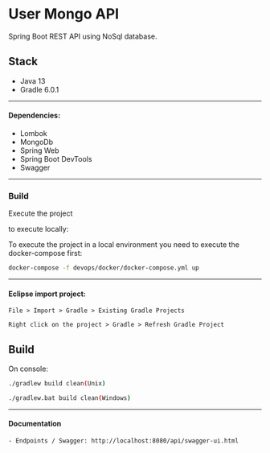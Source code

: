 # User Mongo API

Spring Boot REST API using NoSql database.

## Stack

- Java 13
- Gradle 6.0.1
---

#### Dependencies:

- Lombok
- MongoDb
- Spring Web
- Spring Boot DevTools
- Swagger 

---

### Build

Execute the project

to execute locally:

To execute the project in a local environment you need to execute the docker-compose first:

```sh
docker-compose -f devops/docker/docker-compose.yml up
```
---

#### Eclipse import project: 

`File > Import > Gradle > Existing Gradle Projects`

`Right click on the project > Gradle > Refresh Gradle Project`

## Build

On console:

```sh
./gradlew build clean(Unix)
```

```sh
./gradlew.bat build clean(Windows)
```

---

#### Documentation

	- Endpoints / Swagger: http://localhost:8080/api/swagger-ui.html
